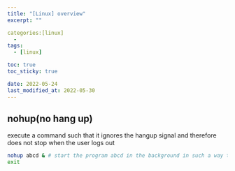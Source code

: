 ```yaml
---
title: "[Linux] overview"
excerpt: ""

categories:[linux]
  -
tags:
  - [linux]

toc: true
toc_sticky: true

date: 2022-05-24
last_modified_at: 2022-05-30
---
```


## nohup(no hang up)

execute a command such that it ignores the hangup signal and therefore does not stop when the user logs out  

```bash
nohup abcd & # start the program abcd in the background in such a way that the subsequent logout does not stop it
exit
```
